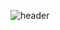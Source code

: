 ![header](https://capsule-render.vercel.app/api?type=wave&color=FFDC3C&height=300&section=header&text=Welcome&fontColor=0000FF&fontSize=70&fontAlignY=30&desc=Sumin%20GitHub%20Profile&descAlign=60&descAlignY=45)

<!--
**SuminAnn/SuminAnn** is a ✨ _special_ ✨ repository because its `README.md` (this file) appears on your GitHub profile.

Here are some ideas to get you started:

- 🔭 I’m currently working on ...
- 🌱 I’m currently learning ...
- 👯 I’m looking to collaborate on ...
- 🤔 I’m looking for help with ...
- 💬 Ask me about ...
- 📫 How to reach me: ...
- 😄 Pronouns: ...
- ⚡ Fun fact: ...
-->
